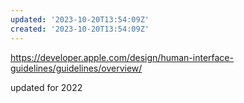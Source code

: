 ```yaml
---
updated: '2023-10-20T13:54:09Z'
created: '2023-10-20T13:54:09Z'
---
```

https://developer.apple.com/design/human-interface-guidelines/guidelines/overview/

updated for 2022